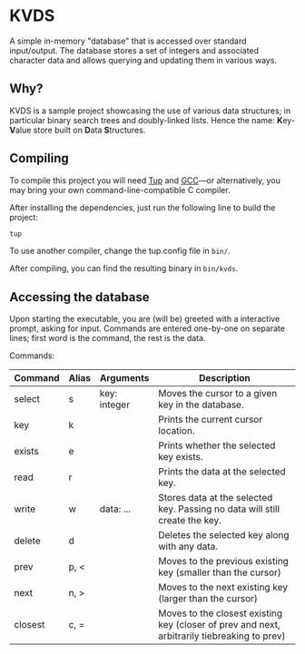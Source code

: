 # KVDS

A simple in-memory "database" that is accessed over standard input/output. The database stores a set of integers and associated character data and allows querying and updating them in various ways.

## Why?

KVDS is a sample project showcasing the use of various data structures; in particular binary search trees and doubly-linked lists. Hence the name: **K**ey-**V**alue store built on **D**ata **S**tructures.

## Compiling

To compile this project you will need [Tup](https://gittup.org/tup/index.html) and [GCC](https://gcc.gnu.org)—or alternatively, you may bring your own command-line-compatible C compiler.

After installing the dependencies, just run the following line to build the project:

```bash
tup
```

To use another compiler, change the tup.config file in `bin/`.

After compiling, you can find the resulting binary in `bin/kvds`.

## Accessing the database

Upon starting the executable, you are (will be) greeted with a interactive prompt, asking for input. Commands are entered one-by-one on separate lines; first word is the command, the rest is the data.

Commands:

| Command | Alias | Arguments | Description |
| --- | --- | --- | --- |
| select | s | key: integer | Moves the cursor to a given key in the database. |
| key | k | | Prints the current cursor location. |
| exists | e | | Prints whether the selected key exists. |
| read | r | | Prints the data at the selected key. |
| write | w | data: ... | Stores data at the selected key. Passing no data will still create the key. |
| delete | d | | Deletes the selected key along with any data. |
| prev | p, < | | Moves to the previous existing key (smaller than the cursor) |
| next | n, > | | Moves to the next existing key (larger than the cursor) |
| closest | c, = | | Moves to the closest existing key (closer of prev and next, arbitrarily tiebreaking to prev) |

